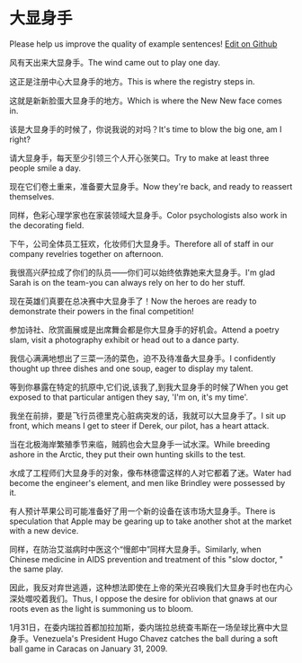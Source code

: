 # 大显身手

Please help us improve the quality of example sentences! [Edit on Github](https://github.com/jiyushe/jiyu-example-sentence-source/blob/main/chinese/daxianshenshou.md)

<p><span class="chinese">风有天出来大显身手。</span><span class="english">The wind came out to play one day.</span></p>

<p><span class="chinese">这正是注册中心大显身手的地方。</span><span class="english">This is where the registry steps in.</span></p>

<p><span class="chinese">这就是新新脸蛋大显身手的地方。</span><span class="english">Which is where the New New face comes in.</span></p>

<p><span class="chinese">该是大显身手的时候了，你说我说的对吗？</span><span class="english">It's time to blow the big one, am I right?</span></p>

<p><span class="chinese">请大显身手，每天至少引领三个人开心张笑口。</span><span class="english">Try to make at least three people smile a day.</span></p>

<p><span class="chinese">现在它们卷土重来，准备要大显身手。</span><span class="english">Now they're back, and ready to reassert themselves.</span></p>

<p><span class="chinese">同样，色彩心理学家也在家装领域大显身手。</span><span class="english">Color psychologists also work in the decorating field.</span></p>

<p><span class="chinese">下午，公司全体员工狂欢，化妆师们大显身手。</span><span class="english">Therefore all of staff in our company revelries together on afternoon.</span></p>

<p><span class="chinese">我很高兴萨拉成了你们的队员——你们可以始终依靠她来大显身手。</span><span class="english">I'm glad Sarah is on the team-you can always rely on her to do her stuff.</span></p>

<p><span class="chinese">现在英雄们真要在总决赛中大显身手了！</span><span class="english">Now the heroes are ready to demonstrate their powers in the final competition!</span></p>

<p><span class="chinese">参加诗社、欣赏画展或是出席舞会都是你大显身手的好机会。</span><span class="english">Attend a poetry slam, visit a photography exhibit or head out to a dance party.</span></p>

<p><span class="chinese">我信心满满地想出了三菜一汤的菜色，迫不及待准备大显身手。</span><span class="english">I confidently thought up three dishes and one soup, eager to display my talent.</span></p>

<p><span class="chinese">等到你暴露在特定的抗原中,它们说,该我了,到我大显身手的时候了</span><span class="english">When you get exposed to that particular antigen they say, 'I'm on, it's my time'.</span></p>

<p><span class="chinese">我坐在前排，要是飞行员德里克心脏病突发的话，我就可以大显身手了。</span><span class="english">I sit up front, which means I get to steer if Derek, our pilot, has a heart attack.</span></p>

<p><span class="chinese">当在北极海岸繁殖季节来临，贼鸥也会大显身手一试水深。</span><span class="english">While breeding ashore in the Arctic, they put their own hunting skills to the test.</span></p>

<p><span class="chinese">水成了工程师们大显身手的对象，像布林德雷这样的人对它都着了迷。</span><span class="english">Water had become the engineer's element, and men like Brindley were possessed by it.</span></p>

<p><span class="chinese">有人预计苹果公司可能准备好了用一个新的设备在该市场大显身手。</span><span class="english">There is speculation that Apple may be gearing up to take another shot at the market with a new device.</span></p>

<p><span class="chinese">同样，在防治艾滋病时中医这个“慢郎中”同样大显身手。</span><span class="english">Similarly, when Chinese medicine in AIDS prevention and treatment of this "slow doctor, " the same play.</span></p>

<p><span class="chinese">因此，我反对弃世逃遁，这种想法即使在上帝的荣光召唤我们大显身手时也在内心深处噬咬着我们。</span><span class="english">Thus, I oppose the desire for oblivion that gnaws at our roots even as the light is summoning us to bloom.</span></p>

<p><span class="chinese">1月31日，在委内瑞拉首都加拉加斯，委内瑞拉总统查韦斯在一场垒球比赛中大显身手。</span><span class="english">Venezuela's President Hugo Chavez catches the ball during a soft ball game in Caracas on January 31, 2009.</span></p>

